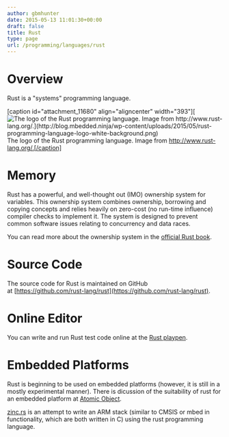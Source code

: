 ```yaml
---
author: gbmhunter
date: 2015-05-13 11:01:30+00:00
draft: false
title: Rust
type: page
url: /programming/languages/rust
---
```


# Overview

Rust is a "systems" programming language. 

[caption id="attachment_11680" align="aligncenter" width="393"][![The logo of the Rust programming language. Image from http://www.rust-lang.org/.](http://blog.mbedded.ninja/wp-content/uploads/2015/05/rust-programming-language-logo-white-background.png)
](http://blog.mbedded.ninja/wp-content/uploads/2015/05/rust-programming-language-logo-white-background.png) The logo of the Rust programming language. Image from http://www.rust-lang.org/.[/caption]

# Memory

Rust has a powerful, and well-thought out (IMO) ownership system for variables. This ownership system combines ownership, borrowing and copying concepts and relies heavily on zero-cost (no run-time influence) compiler checks to implement it. The system is designed to prevent common software issues relating to concurrency and data races.

You can read more about the ownership system in the [official Rust book](https://doc.rust-lang.org/book/ownership.html).

# Source Code

The source code for Rust is maintained on GitHub at [https://github.com/rust-lang/rust](https://github.com/rust-lang/rust).

# Online Editor

You can write and run Rust test code online at the [Rust playpen](https://play.rust-lang.org/).

# Embedded Platforms

Rust is beginning to be used on embedded platforms (however, it is still in a mostly experimental manner). There is dicussion of the suitability of rust for an embedded platform at [Atomic Object](http://spin.atomicobject.com/2015/02/20/rust-language-c-embedded/).

[zinc.rs](http://zinc.rs/) is an attempt to write an ARM stack (similar to CMSIS or mbed in functionality, which are both written in C) using the rust programming language.
